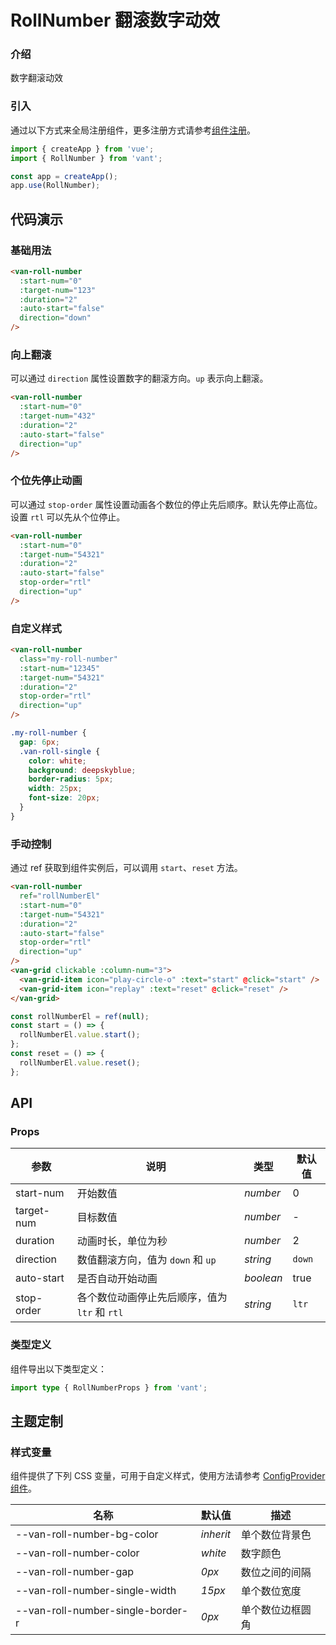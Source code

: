 # RollNumber 翻滚数字动效

### 介绍

数字翻滚动效

### 引入

通过以下方式来全局注册组件，更多注册方式请参考[组件注册](#/zh-CN/advanced-usage#zu-jian-zhu-ce)。

```js
import { createApp } from 'vue';
import { RollNumber } from 'vant';

const app = createApp();
app.use(RollNumber);
```

## 代码演示

### 基础用法

```html
<van-roll-number
  :start-num="0"
  :target-num="123"
  :duration="2"
  :auto-start="false"
  direction="down"
/>
```

### 向上翻滚

可以通过 `direction` 属性设置数字的翻滚方向。`up` 表示向上翻滚。

```html
<van-roll-number
  :start-num="0"
  :target-num="432"
  :duration="2"
  :auto-start="false"
  direction="up"
/>
```

### 个位先停止动画

可以通过 `stop-order` 属性设置动画各个数位的停止先后顺序。默认先停止高位。设置 `rtl` 可以先从个位停止。

```html
<van-roll-number
  :start-num="0"
  :target-num="54321"
  :duration="2"
  :auto-start="false"
  stop-order="rtl"
  direction="up"
/>
```

### 自定义样式

```html
<van-roll-number
  class="my-roll-number"
  :start-num="12345"
  :target-num="54321"
  :duration="2"
  stop-order="rtl"
  direction="up"
/>
```

```css
.my-roll-number {
  gap: 6px;
  .van-roll-single {
    color: white;
    background: deepskyblue;
    border-radius: 5px;
    width: 25px;
    font-size: 20px;
  }
}
```

### 手动控制

通过 ref 获取到组件实例后，可以调用 `start`、`reset` 方法。

```html
<van-roll-number
  ref="rollNumberEl"
  :start-num="0"
  :target-num="54321"
  :duration="2"
  :auto-start="false"
  stop-order="rtl"
  direction="up"
/>
<van-grid clickable :column-num="3">
  <van-grid-item icon="play-circle-o" :text="start" @click="start" />
  <van-grid-item icon="replay" :text="reset" @click="reset" />
</van-grid>
```

```javascript
const rollNumberEl = ref(null);
const start = () => {
  rollNumberEl.value.start();
};
const reset = () => {
  rollNumberEl.value.reset();
};
```

## API

### Props

| 参数 | 说明 | 类型 | 默认值 |
| --- | --- | --- | --- |
| start-num | 开始数值 | _number_ | 0 |
| target-num | 目标数值 | _number_ | - |
| duration | 动画时长，单位为秒 | _number_ | 2 |
| direction | 数值翻滚方向，值为 `down` 和 `up` | _string_ | `down` |
| auto-start | 是否自动开始动画 | _boolean_ | true |
| stop-order | 各个数位动画停止先后顺序，值为 `ltr` 和 `rtl` | _string_ | `ltr` |

### 类型定义

组件导出以下类型定义：

```ts
import type { RollNumberProps } from 'vant';
```

## 主题定制

### 样式变量

组件提供了下列 CSS 变量，可用于自定义样式，使用方法请参考 [ConfigProvider 组件](#/zh-CN/config-provider)。

| 名称                              | 默认值    | 描述             |
| --------------------------------- | --------- | ---------------- |
| --van-roll-number-bg-color        | _inherit_ | 单个数位背景色   |
| --van-roll-number-color           | _white_   | 数字颜色         |
| --van-roll-number-gap             | _0px_     | 数位之间的间隔   |
| --van-roll-number-single-width    | _15px_    | 单个数位宽度     |
| --van-roll-number-single-border-r | _0px_     | 单个数位边框圆角 |
